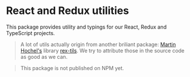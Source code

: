 # React and Redux utilities

This package provides utility and typings for our React, Redux and TypeScript projects.

> A lot of utils actually origin from another briliant package: [Martin Hochel's](https://github.com/Hotell) library [rex-tils](https://github.com/Hotell/rex-tils). We try to attribute those in the source code as good as we can.

> This package is not published on NPM yet.
